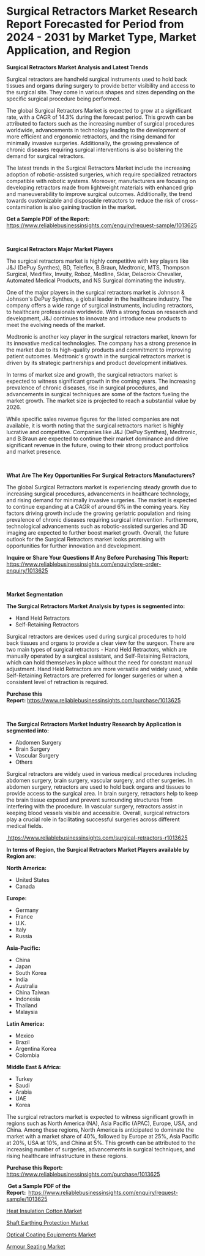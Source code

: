<p><h1>Surgical Retractors Market Research Report Forecasted for Period from 2024 -  2031 by Market Type, Market Application, and Region</h1></p><p><strong>Surgical Retractors Market Analysis and Latest Trends</strong></p>
<p><p>Surgical retractors are handheld surgical instruments used to hold back tissues and organs during surgery to provide better visibility and access to the surgical site. They come in various shapes and sizes depending on the specific surgical procedure being performed.</p><p>The global Surgical Retractors Market is expected to grow at a significant rate, with a CAGR of 14.3% during the forecast period. This growth can be attributed to factors such as the increasing number of surgical procedures worldwide, advancements in technology leading to the development of more efficient and ergonomic retractors, and the rising demand for minimally invasive surgeries. Additionally, the growing prevalence of chronic diseases requiring surgical interventions is also bolstering the demand for surgical retractors.</p><p>The latest trends in the Surgical Retractors Market include the increasing adoption of robotic-assisted surgeries, which require specialized retractors compatible with robotic systems. Moreover, manufacturers are focusing on developing retractors made from lightweight materials with enhanced grip and maneuverability to improve surgical outcomes. Additionally, the trend towards customizable and disposable retractors to reduce the risk of cross-contamination is also gaining traction in the market.</p></p>
<p><strong>Get a Sample PDF of the Report:&nbsp;</strong> <a href="https://www.reliablebusinessinsights.com/enquiry/request-sample/1013625">https://www.reliablebusinessinsights.com/enquiry/request-sample/1013625</a></p>
<p>&nbsp;</p>
<p><strong>Surgical Retractors Major Market Players</strong></p>
<p><p>The surgical retractors market is highly competitive with key players like J&J (DePuy Synthes), BD, Teleflex, B.Braun, Medtronic, MTS, Thompson Surgical, Mediflex, Invuity, Roboz, Medline, Sklar, Delacroix Chevalier, Automated Medical Products, and NS Surgical dominating the industry.</p><p>One of the major players in the surgical retractors market is Johnson & Johnson's DePuy Synthes, a global leader in the healthcare industry. The company offers a wide range of surgical instruments, including retractors, to healthcare professionals worldwide. With a strong focus on research and development, J&J continues to innovate and introduce new products to meet the evolving needs of the market.</p><p>Medtronic is another key player in the surgical retractors market, known for its innovative medical technologies. The company has a strong presence in the market due to its high-quality products and commitment to improving patient outcomes. Medtronic's growth in the surgical retractors market is driven by its strategic partnerships and product development initiatives.</p><p>In terms of market size and growth, the surgical retractors market is expected to witness significant growth in the coming years. The increasing prevalence of chronic diseases, rise in surgical procedures, and advancements in surgical techniques are some of the factors fueling the market growth. The market size is projected to reach a substantial value by 2026.</p><p>While specific sales revenue figures for the listed companies are not available, it is worth noting that the surgical retractors market is highly lucrative and competitive. Companies like J&J (DePuy Synthes), Medtronic, and B.Braun are expected to continue their market dominance and drive significant revenue in the future, owing to their strong product portfolios and market presence.</p></p>
<p>&nbsp;</p>
<p><strong>What Are The Key Opportunities For Surgical Retractors Manufacturers?</strong></p>
<p><p>The global Surgical Retractors market is experiencing steady growth due to increasing surgical procedures, advancements in healthcare technology, and rising demand for minimally invasive surgeries. The market is expected to continue expanding at a CAGR of around 6% in the coming years. Key factors driving growth include the growing geriatric population and rising prevalence of chronic diseases requiring surgical intervention. Furthermore, technological advancements such as robotic-assisted surgeries and 3D imaging are expected to further boost market growth. Overall, the future outlook for the Surgical Retractors market looks promising with opportunities for further innovation and development.</p></p>
<p><strong>Inquire or Share Your Questions If Any Before Purchasing This Report:</strong> <a href="https://www.reliablebusinessinsights.com/enquiry/pre-order-enquiry/1013625">https://www.reliablebusinessinsights.com/enquiry/pre-order-enquiry/1013625</a></p>
<p>&nbsp;</p>
<p><strong>Market Segmentation</strong></p>
<p><strong>The Surgical Retractors Market Analysis by types is segmented into:</strong></p>
<p><ul><li>Hand Held Retractors</li><li>Self-Retaining Retractors</li></ul></p>
<p><p>Surgical retractors are devices used during surgical procedures to hold back tissues and organs to provide a clear view for the surgeon. There are two main types of surgical retractors - Hand Held Retractors, which are manually operated by a surgical assistant, and Self-Retaining Retractors, which can hold themselves in place without the need for constant manual adjustment. Hand Held Retractors are more versatile and widely used, while Self-Retaining Retractors are preferred for longer surgeries or when a consistent level of retraction is required.</p></p>
<p><strong>Purchase this Report:&nbsp;</strong><a href="https://www.reliablebusinessinsights.com/purchase/1013625">https://www.reliablebusinessinsights.com/purchase/1013625</a></p>
<p>&nbsp;</p>
<p><strong>The Surgical Retractors Market Industry Research by Application is segmented into:</strong></p>
<p><ul><li>Abdomen Surgery</li><li>Brain Surgery</li><li>Vascular Surgery</li><li>Others</li></ul></p>
<p><p>Surgical retractors are widely used in various medical procedures including abdomen surgery, brain surgery, vascular surgery, and other surgeries. In abdomen surgery, retractors are used to hold back organs and tissues to provide access to the surgical area. In brain surgery, retractors help to keep the brain tissue exposed and prevent surrounding structures from interfering with the procedure. In vascular surgery, retractors assist in keeping blood vessels visible and accessible. Overall, surgical retractors play a crucial role in facilitating successful surgeries across different medical fields.</p></p>
<p><a href="https://www.reliablebusinessinsights.com/surgical-retractors-r1013625">&nbsp;https://www.reliablebusinessinsights.com/surgical-retractors-r1013625</a></p>
<p><strong>In terms of Region, the Surgical Retractors Market Players available by Region are:</strong></p>
<p>
    <p> <strong> North America: </strong>
        <ul>
            <li>United States</li>
            <li>Canada</li>
        </ul>
        </p> 
    <p> <strong> Europe: </strong>
        <ul>
            <li>Germany</li>
            <li>France</li>
            <li>U.K.</li>
            <li>Italy</li>
            <li>Russia</li>
        </ul>
        </p> 
    <p> <strong> Asia-Pacific: </strong>
        <ul>
            <li>China</li>
            <li>Japan</li>
            <li>South Korea</li>
            <li>India</li>
            <li>Australia</li>
            <li>China Taiwan</li>
            <li>Indonesia</li>
            <li>Thailand</li>
            <li>Malaysia</li>
        </ul>
        </p> 
    <p> <strong> Latin America: </strong>
        <ul>
            <li>Mexico</li>
            <li>Brazil</li>
            <li>Argentina Korea</li>
            <li>Colombia</li>
        </ul>
        </p> 
    <p> <strong> Middle East & Africa: </strong>
        <ul>
            <li>Turkey</li>
            <li>Saudi</li>
            <li>Arabia</li>
            <li>UAE</li>
            <li>Korea</li>
        </ul>
    </p>
    </p>
<p><p>The surgical retractors market is expected to witness significant growth in regions such as North America (NA), Asia Pacific (APAC), Europe, USA, and China. Among these regions, North America is anticipated to dominate the market with a market share of 40%, followed by Europe at 25%, Asia Pacific at 20%, USA at 10%, and China at 5%. This growth can be attributed to the increasing number of surgeries, advancements in surgical techniques, and rising healthcare infrastructure in these regions.</p></p>
<p><strong>Purchase this Report: </strong><a href="https://www.reliablebusinessinsights.com/purchase/1013625">https://www.reliablebusinessinsights.com/purchase/1013625</a></p>
<p>&nbsp;<strong>Get a Sample PDF of the Report:&nbsp;&nbsp;</strong><a href="https://www.reliablebusinessinsights.com/enquiry/request-sample/1013625">https://www.reliablebusinessinsights.com/enquiry/request-sample/1013625</a></p>
<p><strong></strong></p>
<p><p><a href="https://www.linkedin.com/pulse/global-heat-insulation-cotton-market-analysis-trends-forecasts-75qte">Heat Insulation Cotton Market</a></p><p><a href="https://github.com/Krdamani25/Market-Research-Report-List-1/blob/main/shaft-earthing-protection-market.md">Shaft Earthing Protection Market</a></p><p><a href="https://www.linkedin.com/pulse/emerging-trends-optical-coating-equipments-market-global-outlook-lg8tc">Optical Coating Equipments Market</a></p><p><a href="https://github.com/lbird53714/Market-Research-Report-List-5/blob/main/armour-seating-market.md">Armour Seating Market</a></p></p>